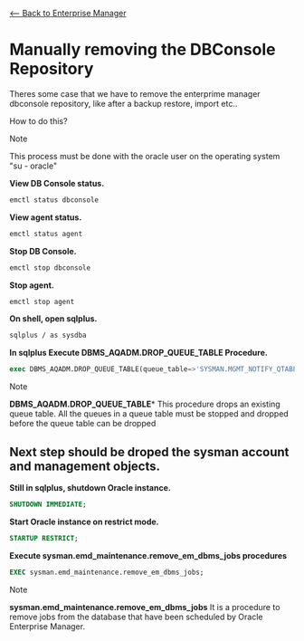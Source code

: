 [<-- Back to Enterprise Manager](https://github.com/mtemporim/Databases/blob/main/Oracle/EM/README.md)  


# Manually removing the DBConsole Repository

Theres some case that we have to remove the enterprime manager dbconsole repository, like after a backup restore, import etc..  

How to do this? 

>[!NOTE]
>
>This process must be done with the oracle user on the operating system "su - oracle"
 

**View DB Console status.**
```bash
emctl status dbconsole
```
**View agent status.**
```bash
emctl status agent
```
**Stop DB Console.**
```bash
emctl stop dbconsole
```
**Stop agent.**
```bash
emctl stop agent
```
**On shell, open sqlplus.**
```bash
sqlplus / as sysdba 
```
**In sqlplus Execute DBMS_AQADM.DROP_QUEUE_TABLE Procedure.**
```sql
exec DBMS_AQADM.DROP_QUEUE_TABLE(queue_table=>'SYSMAN.MGMT_NOTIFY_QTABLE',force=>TRUE);
```
>[!NOTE]
>
>**DBMS_AQADM.DROP_QUEUE_TABLE*** This procedure drops an existing queue table. All the queues in a queue table must be stopped and dropped before the queue table can be dropped

## Next step should be droped the sysman account and management objects.
**Still in **sqlplus**, shutdown Oracle instance.** 
```sql
SHUTDOWN IMMEDIATE;
```
**Start Oracle instance on restrict mode.** 
```sql
STARTUP RESTRICT;
```
**Execute sysman.emd_maintenance.remove_em_dbms_jobs procedures**
```sql
EXEC sysman.emd_maintenance.remove_em_dbms_jobs;
```
>[!NOTE]
>
>**sysman.emd_maintenance.remove_em_dbms_jobs** It is a procedure to remove jobs from the database that have been scheduled by Oracle Enterprise Manager.


